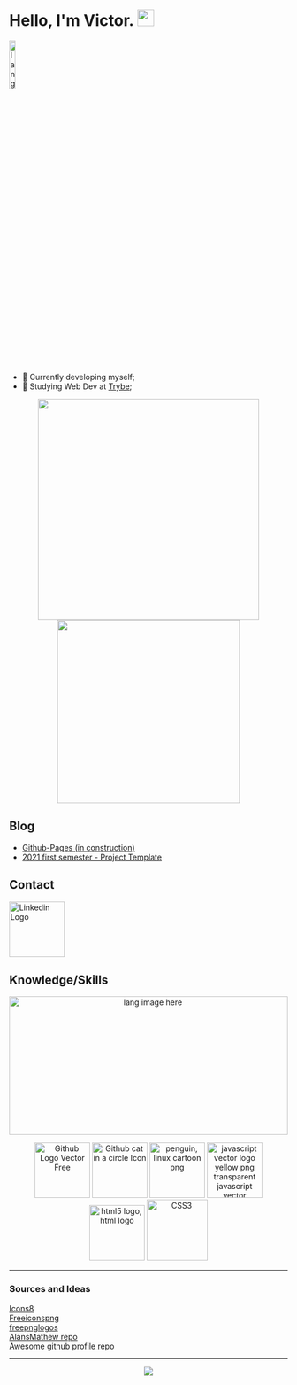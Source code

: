 # Hello, I'm Victor. <img src="https://media.giphy.com/media/hvRJCLFzcasrR4ia7z/giphy.gif" width="30px"> 
<p align="left"><img width=15%" src="https://github.com/alansmathew/alansmathew/raw/master/lang.gif" alt="lang image here" /></p>

- 🌱 Currently developing myself; 
- 🔭 Studying Web Dev at [Trybe](https://www.betrybe.com/);
  
<p align="center">
<img src="https://github-readme-stats.vercel.app/api?username=victor-web-dev&show_icons=true&theme=radical&bg_color=f5f6fa&text_color=e84118&hide_border=true&include_all_commits=true&count_private=true&title_color=192a56&icon_color=273c75" width="400" /> 
<img src="https://github-readme-stats.vercel.app/api/top-langs/?username=victor-web-dev&layout=compact" width="330" />
</p>
  
<!--
**victor-web-dev/victor-web-dev** is a ✨ _special_ ✨ repository because its `README.md` (this file) appears on your GitHub profile.

Here are some ideas to get you started:
 ...
- 👯 I’m looking to collaborate on ...
- 🤔 I’m looking for help with ...
- 💬 Ask me about ...
- 📫 How to reach me: ...
- 😄 Pronouns: ...
- ⚡ Fun fact: ...
-->
  
## Blog
<!-- BLOG-POST-LIST:START -->
- [Github-Pages (in construction)](https://victor-web-dev.github.io/)
- [ 2021 first semester - Project Template ](https://victor-web-dev.github.io/Dashboard-Template/)
<!-- BLOG-POST-LIST:END -->
## Contact
<!-- CONTACT-LIST:START -->
<p>
  <a href="https://www.linkedin.com/in/veofa/" title="Linkedin logo"><img src="https://www.freeiconspng.com/uploads/linkedin-logo-1.png" width="100" alt="Linkedin Logo" /></a>
</p>
<!-- CONTACT-LIST:END -->

## Knowledge/Skills
<p align="center">
  <a>
    <img width="100%" height="250" src="https://github.com/alansmathew/alansmathew/raw/master/skill.gif" alt="lang image here" />
  </a>
</p>
  
<p align="center">
<img title="Git" src="https://www.freeiconspng.com/uploads/github-logo-icon-10.jpg" width="100" alt="Github Logo Vector Free" />
<img title="Github" src="https://www.freeiconspng.com/uploads/github-cat-in-a-circle-icon-21.png" width="100" alt="Github cat in a circle Icon" />
<img title="Linux" src="https://www.freeiconspng.com/uploads/penguin-linux-cartoon-png-17.png" width="100" alt="penguin, linux cartoon png" /></a>
<img title="Javascript" src="https://www.freepnglogos.com/uploads/javascript-png/javascript-vector-logo-yellow-png-transparent-javascript-vector-12.png" width="100" alt="javascript vector logo yellow png transparent javascript vector" />
<img title="HTML5" src="https://www.freepnglogos.com/uploads/html5-logo-png/html5-logo-html-logo-0.png" width="100" alt="html5 logo, html logo" />
<img title="CSS3" src="https://img.icons8.com/color/480/000000/css3.png" width="110"/>

</p>


<hr/> 
  
### Sources and Ideas
<p align="center" color="white">
<div><a href="https://icons8.com/">Icons8</a></div>
<div><a href="https://www.freeiconspng.com/">Freeiconspng</a></div>
<div><a href="https://www.freepnglogos.com/">freepnglogos</a></div>
<div><a href="https://github.com/alansmathew/alansmathew">AlansMathew repo</a></div>
<div><a href="https://github.com/abhisheknaiidu/awesome-github-profile-readme">Awesome github profile repo</a></div>

</p>
  
<hr/>

<p align="center">
<img src="https://visitor-badge.glitch.me/badge?page_id=victor-web-dev.victor-web-dev" />
</p>

